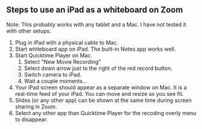 Steps to use an iPad as a whiteboard on Zoom 
-----

Note: This probably works with any tablet and a Mac. I have not tested it with other setups.

1. Plug in iPad with a physical cable to Mac.
2. Start whiteboard app on iPad. The built-in Notes app works well.
3. Start Quicktime Player on Mac.
    1. Select "New Movie Recording"
    1. Select down arrow just to the right of the red record button.
    1. Switch camera to iPad.
    1. Wait a couple moments…
4. Your iPad screen should appear as a separate window on Mac. It is a real-time feed of your iPad. You can move and resize as you see fit.  
5. Slides (or any other app) can be shown at the same time during screen sharing in Zoom.
5. Select any other app than Quicktime Player for the recoding overly menu to disappear. 
